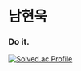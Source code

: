 # 남현욱
### Do it.
[![Solved.ac Profile](http://mazassumnida.wtf/api/v2/generate_badge?boj=amazingtt2)](https://solved.ac/amazingtt2/)

